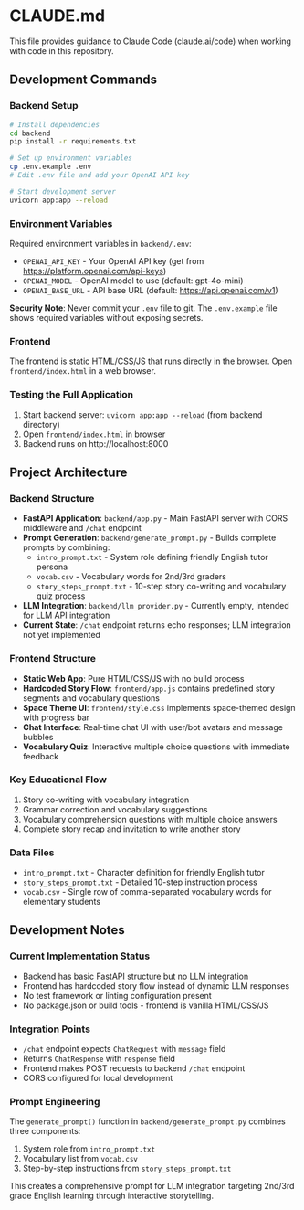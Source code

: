 # CLAUDE.md

This file provides guidance to Claude Code (claude.ai/code) when working with code in this repository.

## Development Commands

### Backend Setup
```bash
# Install dependencies
cd backend
pip install -r requirements.txt

# Set up environment variables
cp .env.example .env
# Edit .env file and add your OpenAI API key

# Start development server
uvicorn app:app --reload
```

### Environment Variables
Required environment variables in `backend/.env`:
- `OPENAI_API_KEY` - Your OpenAI API key (get from https://platform.openai.com/api-keys)
- `OPENAI_MODEL` - OpenAI model to use (default: gpt-4o-mini)
- `OPENAI_BASE_URL` - API base URL (default: https://api.openai.com/v1)

**Security Note**: Never commit your `.env` file to git. The `.env.example` file shows required variables without exposing secrets.

### Frontend
The frontend is static HTML/CSS/JS that runs directly in the browser. Open `frontend/index.html` in a web browser.

### Testing the Full Application
1. Start backend server: `uvicorn app:app --reload` (from backend directory)
2. Open `frontend/index.html` in browser
3. Backend runs on http://localhost:8000

## Project Architecture

### Backend Structure
- **FastAPI Application**: `backend/app.py` - Main FastAPI server with CORS middleware and `/chat` endpoint
- **Prompt Generation**: `backend/generate_prompt.py` - Builds complete prompts by combining:
  - `intro_prompt.txt` - System role defining friendly English tutor persona
  - `vocab.csv` - Vocabulary words for 2nd/3rd graders
  - `story_steps_prompt.txt` - 10-step story co-writing and vocabulary quiz process
- **LLM Integration**: `backend/llm_provider.py` - Currently empty, intended for LLM API integration
- **Current State**: `/chat` endpoint returns echo responses; LLM integration not yet implemented

### Frontend Structure
- **Static Web App**: Pure HTML/CSS/JS with no build process
- **Hardcoded Story Flow**: `frontend/app.js` contains predefined story segments and vocabulary questions
- **Space Theme UI**: `frontend/style.css` implements space-themed design with progress bar
- **Chat Interface**: Real-time chat UI with user/bot avatars and message bubbles
- **Vocabulary Quiz**: Interactive multiple choice questions with immediate feedback

### Key Educational Flow
1. Story co-writing with vocabulary integration
2. Grammar correction and vocabulary suggestions
3. Vocabulary comprehension questions with multiple choice answers
4. Complete story recap and invitation to write another story

### Data Files
- `intro_prompt.txt` - Character definition for friendly English tutor
- `story_steps_prompt.txt` - Detailed 10-step instruction process
- `vocab.csv` - Single row of comma-separated vocabulary words for elementary students

## Development Notes

### Current Implementation Status
- Backend has basic FastAPI structure but no LLM integration
- Frontend has hardcoded story flow instead of dynamic LLM responses
- No test framework or linting configuration present
- No package.json or build tools - frontend is vanilla HTML/CSS/JS

### Integration Points
- `/chat` endpoint expects `ChatRequest` with `message` field
- Returns `ChatResponse` with `response` field
- Frontend makes POST requests to backend `/chat` endpoint
- CORS configured for local development

### Prompt Engineering
The `generate_prompt()` function in `backend/generate_prompt.py` combines three components:
1. System role from `intro_prompt.txt`
2. Vocabulary list from `vocab.csv`
3. Step-by-step instructions from `story_steps_prompt.txt`

This creates a comprehensive prompt for LLM integration targeting 2nd/3rd grade English learning through interactive storytelling.
